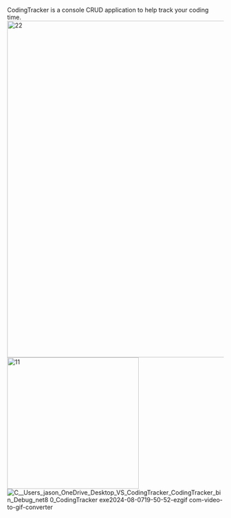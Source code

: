 CodingTracker is a console CRUD application to help track your coding time.
<img width="784" alt="22" src="https://github.com/user-attachments/assets/82cf0a1f-20f5-45bf-b761-4e9090e85a4f">
<img width="306" alt="11" src="https://github.com/user-attachments/assets/ceefe7c3-2d51-46d5-b4c7-fd2cd1668610">
![C__Users_jason_OneDrive_Desktop_VS_CodingTracker_CodingTracker_bin_Debug_net8 0_CodingTracker exe2024-08-0719-50-52-ezgif com-video-to-gif-converter](https://github.com/user-attachments/assets/aa88c369-07eb-4c37-91a9-fb408ab67c1e)

